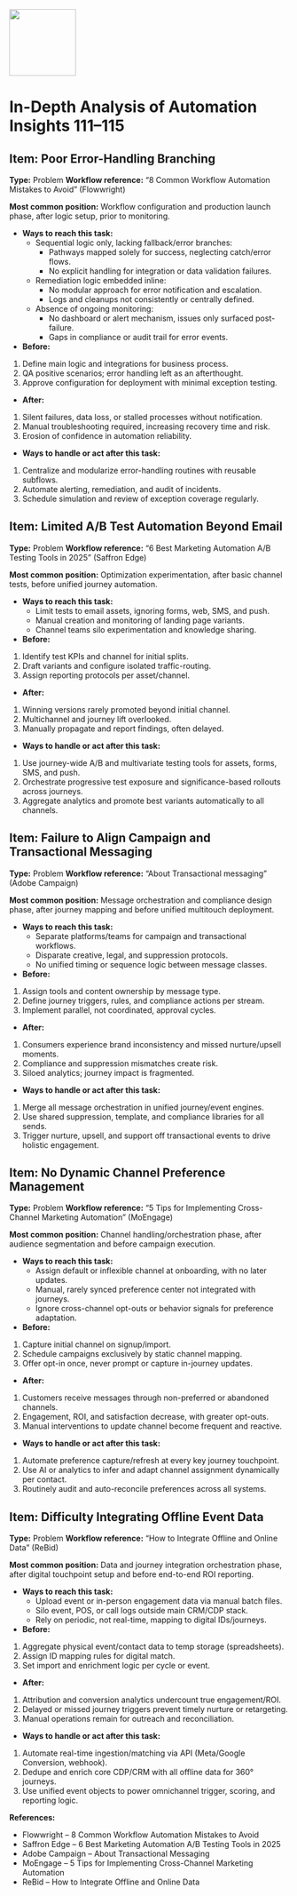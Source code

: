 <img src="https://r2cdn.perplexity.ai/pplx-full-logo-primary-dark%402x.png" class="logo" width="120"/>

# In-Depth Analysis of Automation Insights 111–115

## Item: Poor Error-Handling Branching

**Type:** Problem
**Workflow reference:** “8 Common Workflow Automation Mistakes to Avoid” (Flowwright)

**Most common position:**
Workflow configuration and production launch phase, after logic setup, prior to monitoring.

- **Ways to reach this task:**
    - Sequential logic only, lacking fallback/error branches:
        - Pathways mapped solely for success, neglecting catch/error flows.
        - No explicit handling for integration or data validation failures.
    - Remediation logic embedded inline:
        - No modular approach for error notification and escalation.
        - Logs and cleanups not consistently or centrally defined.
    - Absence of ongoing monitoring:
        - No dashboard or alert mechanism, issues only surfaced post-failure.
        - Gaps in compliance or audit trail for error events.
- **Before:**

1. Define main logic and integrations for business process.
2. QA positive scenarios; error handling left as an afterthought.
3. Approve configuration for deployment with minimal exception testing.
- **After:**

1. Silent failures, data loss, or stalled processes without notification.
2. Manual troubleshooting required, increasing recovery time and risk.
3. Erosion of confidence in automation reliability.
- **Ways to handle or act after this task:**

1. Centralize and modularize error-handling routines with reusable subflows.
2. Automate alerting, remediation, and audit of incidents.
3. Schedule simulation and review of exception coverage regularly.


## Item: Limited A/B Test Automation Beyond Email

**Type:** Problem
**Workflow reference:** “6 Best Marketing Automation A/B Testing Tools in 2025” (Saffron Edge)

**Most common position:**
Optimization experimentation, after basic channel tests, before unified journey automation.

- **Ways to reach this task:**
    - Limit tests to email assets, ignoring forms, web, SMS, and push.
    - Manual creation and monitoring of landing page variants.
    - Channel teams silo experimentation and knowledge sharing.
- **Before:**

1. Identify test KPIs and channel for initial splits.
2. Draft variants and configure isolated traffic-routing.
3. Assign reporting protocols per asset/channel.
- **After:**

1. Winning versions rarely promoted beyond initial channel.
2. Multichannel and journey lift overlooked.
3. Manually propagate and report findings, often delayed.
- **Ways to handle or act after this task:**

1. Use journey-wide A/B and multivariate testing tools for assets, forms, SMS, and push.
2. Orchestrate progressive test exposure and significance-based rollouts across journeys.
3. Aggregate analytics and promote best variants automatically to all channels.


## Item: Failure to Align Campaign and Transactional Messaging

**Type:** Problem
**Workflow reference:** “About Transactional messaging” (Adobe Campaign)

**Most common position:**
Message orchestration and compliance design phase, after journey mapping and before unified multitouch deployment.

- **Ways to reach this task:**
    - Separate platforms/teams for campaign and transactional workflows.
    - Disparate creative, legal, and suppression protocols.
    - No unified timing or sequence logic between message classes.
- **Before:**

1. Assign tools and content ownership by message type.
2. Define journey triggers, rules, and compliance actions per stream.
3. Implement parallel, not coordinated, approval cycles.
- **After:**

1. Consumers experience brand inconsistency and missed nurture/upsell moments.
2. Compliance and suppression mismatches create risk.
3. Siloed analytics; journey impact is fragmented.
- **Ways to handle or act after this task:**

1. Merge all message orchestration in unified journey/event engines.
2. Use shared suppression, template, and compliance libraries for all sends.
3. Trigger nurture, upsell, and support off transactional events to drive holistic engagement.


## Item: No Dynamic Channel Preference Management

**Type:** Problem
**Workflow reference:** “5 Tips for Implementing Cross-Channel Marketing Automation” (MoEngage)

**Most common position:**
Channel handling/orchestration phase, after audience segmentation and before campaign execution.

- **Ways to reach this task:**
    - Assign default or inflexible channel at onboarding, with no later updates.
    - Manual, rarely synced preference center not integrated with journeys.
    - Ignore cross-channel opt-outs or behavior signals for preference adaptation.
- **Before:**

1. Capture initial channel on signup/import.
2. Schedule campaigns exclusively by static channel mapping.
3. Offer opt-in once, never prompt or capture in-journey updates.
- **After:**

1. Customers receive messages through non-preferred or abandoned channels.
2. Engagement, ROI, and satisfaction decrease, with greater opt-outs.
3. Manual interventions to update channel become frequent and reactive.
- **Ways to handle or act after this task:**

1. Automate preference capture/refresh at every key journey touchpoint.
2. Use AI or analytics to infer and adapt channel assignment dynamically per contact.
3. Routinely audit and auto-reconcile preferences across all systems.


## Item: Difficulty Integrating Offline Event Data

**Type:** Problem
**Workflow reference:** “How to Integrate Offline and Online Data” (ReBid)

**Most common position:**
Data and journey integration orchestration phase, after digital touchpoint setup and before end-to-end ROI reporting.

- **Ways to reach this task:**
    - Upload event or in-person engagement data via manual batch files.
    - Silo event, POS, or call logs outside main CRM/CDP stack.
    - Rely on periodic, not real-time, mapping to digital IDs/journeys.
- **Before:**

1. Aggregate physical event/contact data to temp storage (spreadsheets).
2. Assign ID mapping rules for digital match.
3. Set import and enrichment logic per cycle or event.
- **After:**

1. Attribution and conversion analytics undercount true engagement/ROI.
2. Delayed or missed journey triggers prevent timely nurture or retargeting.
3. Manual operations remain for outreach and reconciliation.
- **Ways to handle or act after this task:**

1. Automate real-time ingestion/matching via API (Meta/Google Conversion, webhook).
2. Dedupe and enrich core CDP/CRM with all offline data for 360° journeys.
3. Use unified event objects to power omnichannel trigger, scoring, and reporting logic.

**References:**

- Flowwright – 8 Common Workflow Automation Mistakes to Avoid
- Saffron Edge – 6 Best Marketing Automation A/B Testing Tools in 2025
- Adobe Campaign – About Transactional Messaging
- MoEngage – 5 Tips for Implementing Cross-Channel Marketing Automation
- ReBid – How to Integrate Offline and Online Data

